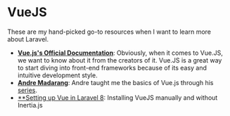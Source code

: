 # VueJS
These are my hand-picked go-to resources when I want to learn more about Laravel.

* [**Vue.js's Official Documentation**](https://vuejs.org/): Obviously, when it comes to Vue.JS, we want to know about it from the creators of it. Vue.JS is a great way to start diving into front-end frameworks because of its easy and intuitive development style.
* [**Andre Madarang**](https://www.youtube.com/channel/UCtb40EQj2inp8zuaQlLx3iQ): Andre taught me the basics of Vue.js through his [series](https://www.youtube.com/playlist?list=PLEhEHUEU3x5q-xB1On4CsLPts0-rZ9oos).  
* [**Setting up Vue in Laravel 8](https://dev.to/grahammorby/setting-up-vue-in-laravel-8-580m): Installing VueJS manually and without Inertia.js
